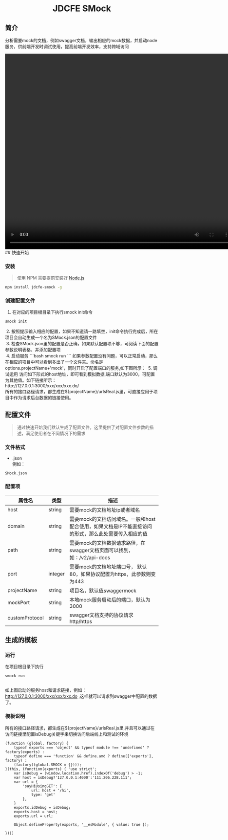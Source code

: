 <div align="center">
  <h1>JDCFE SMock</h1>
</div>

## 简介
分析需要mock的文档，例如swagger文档，输出相应的mock数据，并启动node服务，供前端开发时调试使用，提高前端开发效率，支持跨域访问


<video src="https://jdvod.300hu.com/4c1f7a6atransbjngwcloud1oss/1610597a113300169256079361/v.f30.mp4" width="750" height="640" controls="controls">
Your browser does not support the video tag.
</video>
## 快速开始

### 安装
> 使用 NPM 需要提前安装好 [Node.js](https://nodejs.org/en/)
```bash
npm install jdcfe-smock -g
```
### 创建配置文件

1. 在对应的项目根目录下执行smock init命令
```bash
smock init
```
<img src="//img30.360buyimg.com/uba/jfs/t1/3524/29/8582/115957/5ba9fb4dEc4b4bc92/1a959e4c729ffb8e.png" alt="">
2. 按照提示输入相应的配置，如果不知道请一路填空，init命令执行完成后，所在项目会自动生成一个名为SMock.json的配置文件<br>
<img src="//img30.360buyimg.com/uba/jfs/t1/237/40/8780/85097/5ba9fb4dE3c9a3211/f3c1245569a0d899.png" alt="">
3. 检查SMock.json里的配置是否正确，如果默认配置项不够，可阅读下面的配置参数说明表格，并添加配置项<br>
<img src="//img20.360buyimg.com/uba/jfs/t1/2404/26/8621/86299/5ba9fc51Ed55709cc/7ff83d96cf6a48f3.png" alt="">
4. 启动服务
```bash
smock run
```
如果参数配置没有问题，可以正常启动，那么在相应的项目中可以看到多出了一个文件夹。命名是options.projectName+'mock'，同时开启了配置端口的服务,如下图所示：
<img src="//img14.360buyimg.com/uba/jfs/t1/3093/12/8740/149983/5ba9fb4dE8cb56269/1a17bcb3a896b120.png" alt="">
5. 调试运用    
访问如下形式的host地址，即可看到模拟数据,端口默认为3000，可配置为其他值。如下链接所示：<br>
http://127.0.0.1:3000/xxx/xxx/xxx.do/
<img src="//img11.360buyimg.com/uba/jfs/t1/1890/5/8717/227920/5ba9fb4dE96cf8785/22ebc27582f91df8.png" alt=""><br>
所有的接口路径请求，都生成在${projectName}/urlsReal.js里，可直接应用于项目中作为请求后台数据的链接使用。<br>
<img src="//img30.360buyimg.com/uba/jfs/t1/1890/35/8699/532282/5ba9fc51Ecbf6299d/22ebc27582f91df8.png" alt="">


## 配置文件
>通过快速开始我们默认生成了配置文件，这里提供了对配置文件参数的描述，满足使用者在不同情况下的需求

### 文件格式
- .json<br>
例如：
```
SMock.json
```

### 配置项
|属性名|类型|描述
|---|---|---|
|host| string| 需要mock的文档地址ip或者域名
|domain|string| 需要mock的文档访问域名。一般和host配合使用，如果文档是IP不能直接访问的形式，那么此处需要传入相应的值
|path|string| 需要mock的文档数据请求路径，在swagger文档页面可以找到，如：/v2/api-docs
|port| integer| 需要mock的文档地址端口号， 默认80，如果协议配置为https，此参数则变为443
|projectName| string| 项目名，默认值swaggermock
|mockPort| string| 本地mock服务启动后的端口，默认为3000
|customProtocol| string| swagger文档支持的协议请求 http/https

## 生成的模板
### 运行

在项目根目录下执行 

```bash
smock run
```
<img src="http://img13.360buyimg.com/uba/jfs/t26611/110/1585181953/26635/35b59371/5be6858cNc1bc63df.png" alt="">

如上图启动的服务host和请求链接，例如：http://127.0.0.1:3000/xxx/xxx/xxx.do ,这样就可以请求到swagger中配置的数据了。

### 模板说明
所有的接口路径请求，都生成在${projectName}/urlsReal.js里,并且可以通过在访问链接里配置isDebug关键字来切换访问后端线上和测试的环境

```
(function (global, factory) {
    typeof exports === 'object' && typeof module !== 'undefined' ? factory(exports) :
    typeof define === 'function' && define.amd ? define(['exports'], factory) :
    (factory((global.SMOCK = {})));
}(this, (function(exports) { 'use strict';
    var isDebug = (window.location.href).indexOf('debug') > -1;
    var host = isDebug?'127.0.0.1:4000':'111.206.228.111';
    var url = {
        'sayHiUsingGET': {
            url: host + '/hi',
            type: 'get'
        },    
    }
    exports.idDebug = isDebug;
    exports.host = host;
    exports.url = url;

    Object.defineProperty(exports, '__esModule', { value: true });

})))
```